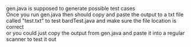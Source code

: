 gen.java is supposed to generate possible test cases  
Once you run gen.java then should copy and paste the output to a txt file called "test.txt" to test bardTest.java and make sure the file location is correct  
or you could just copy the output from gen.java and paste it into a regular scanner to test it out
